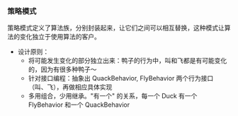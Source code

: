 ### 策略模式
策略模式定义了算法族，分别封装起来，让它们之间可以相互替换，这种模式让算法的变化独立于使用算法的客户。

- 设计原则：
    - 将可能发生变化的部分独立出来：鸭子的行为中，叫和飞都是有可能变化的，因为有很多种鸭子～
    - 针对接口编程：抽象出 QuackBehavior, FlyBehavior 两个行为接口（叫、飞），再做相应具体实现
    - 多用组合，少用继承。"有一个" 的关系，每一个 Duck 有一个 FlyBehavior 和一个 QuackBehavior